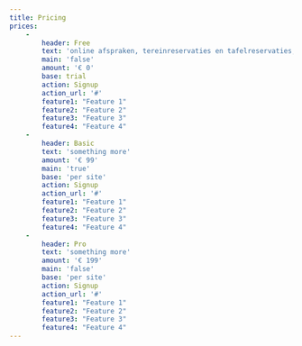 ```yaml
---
title: Pricing
prices:
    -
        header: Free
        text: 'online afspraken, tereinreservaties en tafelreservaties, vakantieverhuur, boekingsystemen, planningsystemen'
        main: 'false'
        amount: '€ 0'
        base: trial
        action: Signup
        action_url: '#'
        feature1: "Feature 1"
        feature2: "Feature 2"
        feature3: "Feature 3"
        feature4: "Feature 4"
    -
        header: Basic
        text: 'something more'
        amount: '€ 99'
        main: 'true'
        base: 'per site'
        action: Signup
        action_url: '#'
        feature1: "Feature 1"
        feature2: "Feature 2"
        feature3: "Feature 3"
        feature4: "Feature 4"
    -
        header: Pro
        text: 'something more'
        amount: '€ 199'
        main: 'false'
        base: 'per site'
        action: Signup
        action_url: '#'
        feature1: "Feature 1"
        feature2: "Feature 2"
        feature3: "Feature 3"
        feature4: "Feature 4"
---
```


